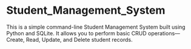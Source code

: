 # Student_Management_System
This is a simple command-line Student Management System built using Python and SQLite. It allows you to perform basic CRUD operations—Create, Read, Update, and Delete student records.
